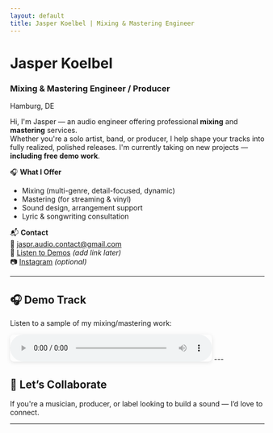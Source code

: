 ```yaml
---
layout: default
title: Jasper Koelbel | Mixing & Mastering Engineer
---
```


# Jasper Koelbel  
### Mixing & Mastering Engineer / Producer  
Hamburg, DE

Hi, I'm Jasper — an audio engineer offering professional **mixing** and **mastering** services.  
Whether you're a solo artist, band, or producer, I help shape your tracks into fully realized, polished releases. I'm currently taking on new projects — **including free demo work**.

🎧 **What I Offer**  
- Mixing (multi-genre, detail-focused, dynamic)
- Mastering (for streaming & vinyl)
- Sound design, arrangement support  
- Lyric & songwriting consultation

📬 **Contact**  
📧 [jaspr.audio.contact@gmail.com](mailto:jaspr.audio.contact@gmail.com)  
📀 [Listen to Demos](#demos) *(add link later)*  
📷 [Instagram](https://instagram.com/yourusername) *(optional)*

---
<section id="demos" style="margin-top: 2rem;">

<h2>🎧 Demo Track</h2>

<p>Listen to a sample of my mixing/mastering work:</p>

<audio controls style="width: 100%; max-width: 400px; border-radius: 8px; box-shadow: 0 2px 8px rgba(0,0,0,0.1);">
  <source src="{{ '/assets/audio/DemoMixRock.mp3' | relative_url }}" type="audio/mpeg">
  Your browser does not support the audio element.
</audio>
---

## 🤝 Let’s Collaborate  
If you're a musician, producer, or label looking to build a sound — I’d love to connect.

---
